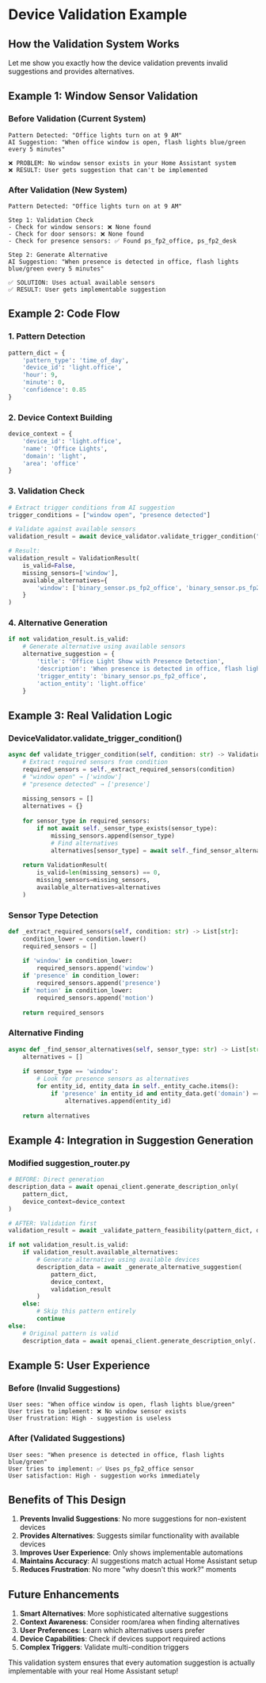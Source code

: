 # Device Validation Example

## How the Validation System Works

Let me show you exactly how the device validation prevents invalid suggestions and provides alternatives.

## Example 1: Window Sensor Validation

### Before Validation (Current System)
```
Pattern Detected: "Office lights turn on at 9 AM"
AI Suggestion: "When office window is open, flash lights blue/green every 5 minutes"

❌ PROBLEM: No window sensor exists in your Home Assistant system
❌ RESULT: User gets suggestion that can't be implemented
```

### After Validation (New System)
```
Pattern Detected: "Office lights turn on at 9 AM"

Step 1: Validation Check
- Check for window sensors: ❌ None found
- Check for door sensors: ❌ None found  
- Check for presence sensors: ✅ Found ps_fp2_office, ps_fp2_desk

Step 2: Generate Alternative
AI Suggestion: "When presence is detected in office, flash lights blue/green every 5 minutes"

✅ SOLUTION: Uses actual available sensors
✅ RESULT: User gets implementable suggestion
```

## Example 2: Code Flow

### 1. Pattern Detection
```python
pattern_dict = {
    'pattern_type': 'time_of_day',
    'device_id': 'light.office',
    'hour': 9,
    'minute': 0,
    'confidence': 0.85
}
```

### 2. Device Context Building
```python
device_context = {
    'device_id': 'light.office',
    'name': 'Office Lights',
    'domain': 'light',
    'area': 'office'
}
```

### 3. Validation Check
```python
# Extract trigger conditions from AI suggestion
trigger_conditions = ["window open", "presence detected"]

# Validate against available sensors
validation_result = await device_validator.validate_trigger_condition("window open")

# Result:
validation_result = ValidationResult(
    is_valid=False,
    missing_sensors=['window'],
    available_alternatives={
        'window': ['binary_sensor.ps_fp2_office', 'binary_sensor.ps_fp2_desk']
    }
)
```

### 4. Alternative Generation
```python
if not validation_result.is_valid:
    # Generate alternative using available sensors
    alternative_suggestion = {
        'title': 'Office Light Show with Presence Detection',
        'description': 'When presence is detected in office, flash lights blue/green every 5 minutes',
        'trigger_entity': 'binary_sensor.ps_fp2_office',
        'action_entity': 'light.office'
    }
```

## Example 3: Real Validation Logic

### DeviceValidator.validate_trigger_condition()
```python
async def validate_trigger_condition(self, condition: str) -> ValidationResult:
    # Extract required sensors from condition
    required_sensors = self._extract_required_sensors(condition)
    # "window open" → ['window']
    # "presence detected" → ['presence']
    
    missing_sensors = []
    alternatives = {}
    
    for sensor_type in required_sensors:
        if not await self._sensor_type_exists(sensor_type):
            missing_sensors.append(sensor_type)
            # Find alternatives
            alternatives[sensor_type] = await self._find_sensor_alternatives(sensor_type)
    
    return ValidationResult(
        is_valid=len(missing_sensors) == 0,
        missing_sensors=missing_sensors,
        available_alternatives=alternatives
    )
```

### Sensor Type Detection
```python
def _extract_required_sensors(self, condition: str) -> List[str]:
    condition_lower = condition.lower()
    required_sensors = []
    
    if 'window' in condition_lower:
        required_sensors.append('window')
    if 'presence' in condition_lower:
        required_sensors.append('presence')
    if 'motion' in condition_lower:
        required_sensors.append('motion')
    
    return required_sensors
```

### Alternative Finding
```python
async def _find_sensor_alternatives(self, sensor_type: str) -> List[str]:
    alternatives = []
    
    if sensor_type == 'window':
        # Look for presence sensors as alternatives
        for entity_id, entity_data in self._entity_cache.items():
            if 'presence' in entity_id and entity_data.get('domain') == 'binary_sensor':
                alternatives.append(entity_id)
    
    return alternatives
```

## Example 4: Integration in Suggestion Generation

### Modified suggestion_router.py
```python
# BEFORE: Direct generation
description_data = await openai_client.generate_description_only(
    pattern_dict,
    device_context=device_context
)

# AFTER: Validation first
validation_result = await _validate_pattern_feasibility(pattern_dict, device_context)

if not validation_result.is_valid:
    if validation_result.available_alternatives:
        # Generate alternative using available devices
        description_data = await _generate_alternative_suggestion(
            pattern_dict, 
            device_context, 
            validation_result
        )
    else:
        # Skip this pattern entirely
        continue
else:
    # Original pattern is valid
    description_data = await openai_client.generate_description_only(...)
```

## Example 5: User Experience

### Before (Invalid Suggestions)
```
User sees: "When office window is open, flash lights blue/green"
User tries to implement: ❌ No window sensor exists
User frustration: High - suggestion is useless
```

### After (Validated Suggestions)
```
User sees: "When presence is detected in office, flash lights blue/green"
User tries to implement: ✅ Uses ps_fp2_office sensor
User satisfaction: High - suggestion works immediately
```

## Benefits of This Design

1. **Prevents Invalid Suggestions**: No more suggestions for non-existent devices
2. **Provides Alternatives**: Suggests similar functionality with available devices
3. **Improves User Experience**: Only shows implementable automations
4. **Maintains Accuracy**: AI suggestions match actual Home Assistant setup
5. **Reduces Frustration**: No more "why doesn't this work?" moments

## Future Enhancements

1. **Smart Alternatives**: More sophisticated alternative suggestions
2. **Context Awareness**: Consider room/area when finding alternatives
3. **User Preferences**: Learn which alternatives users prefer
4. **Device Capabilities**: Check if devices support required actions
5. **Complex Triggers**: Validate multi-condition triggers

This validation system ensures that every automation suggestion is actually implementable with your real Home Assistant setup!
